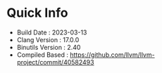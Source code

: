 # Quick Info
* Build Date : 2023-03-13
* Clang Version : 17.0.0
* Binutils Version : 2.40
* Compiled Based : https://github.com/llvm/llvm-project/commit/40582493
